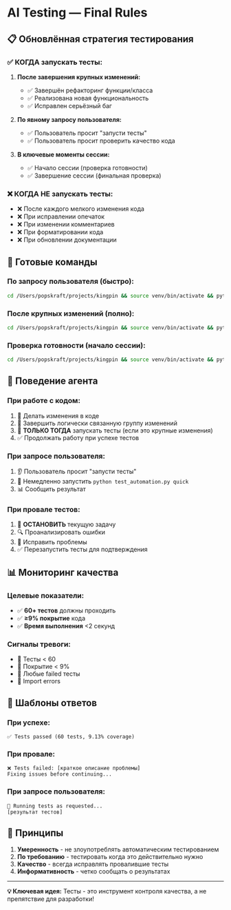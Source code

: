 # AI Testing — Final Rules

## 📋 Обновлённая стратегия тестирования

### ✅ **КОГДА запускать тесты:**

1. **После завершения крупных изменений:**
   - ✅ Завершён рефакторинг функции/класса
   - ✅ Реализована новая функциональность  
   - ✅ Исправлен серьёзный баг

2. **По явному запросу пользователя:**
   - ✅ Пользователь просит "запусти тесты"
   - ✅ Пользователь просит проверить качество кода

3. **В ключевые моменты сессии:**
   - ✅ Начало сессии (проверка готовности)
   - ✅ Завершение сессии (финальная проверка)

### ❌ **КОГДА НЕ запускать тесты:**

- ❌ После каждого мелкого изменения кода
- ❌ При исправлении опечаток
- ❌ При изменении комментариев
- ❌ При форматировании кода
- ❌ При обновлении документации

## 🚀 Готовые команды

### **По запросу пользователя (быстро):**
```bash
cd /Users/popskraft/projects/kingpin && source venv/bin/activate && python test_automation.py quick
```

### **После крупных изменений (полно):**
```bash
cd /Users/popskraft/projects/kingpin && source venv/bin/activate && python run_tests.py
```

### **Проверка готовности (начало сессии):**
```bash
cd /Users/popskraft/projects/kingpin && source venv/bin/activate && python test_automation.py validate
```

## 🤖 Поведение агента

### **При работе с кодом:**
1. 🔧 Делать изменения в коде
2. 📝 Завершить логически связанную группу изменений
3. 🧪 **ТОЛЬКО ТОГДА** запускать тесты (если это крупные изменения)
4. ✅ Продолжать работу при успехе тестов

### **При запросе пользователя:**
1. 👂 Пользователь просит "запусти тесты" 
2. 🚀 Немедленно запустить `python test_automation.py quick`
3. 📊 Сообщить результат

### **При провале тестов:**
1. 🛑 **ОСТАНОВИТЬ** текущую задачу
2. 🔍 Проанализировать ошибки
3. 🔧 Исправить проблемы
4. ✅ Перезапустить тесты для подтверждения

## 📊 Мониторинг качества

### **Целевые показатели:**
- ✅ **60+ тестов** должны проходить
- ✅ **≥9% покрытие** кода
- ✅ **Время выполнения** <2 секунд

### **Сигналы тревоги:**
- 🚨 Тесты < 60
- 🚨 Покрытие < 9%
- 🚨 Любые failed тесты
- 🚨 Import errors

## 💬 Шаблоны ответов

### **При успехе:**
```
✅ Tests passed (60 tests, 9.13% coverage)
```

### **При провале:**
```
❌ Tests failed: [краткое описание проблемы]
Fixing issues before continuing...
```

### **При запросе пользователя:**
```
🧪 Running tests as requested...
[результат тестов]
```

## 🎯 Принципы

1. **Умеренность** - не злоупотреблять автоматическим тестированием
2. **По требованию** - тестировать когда это действительно нужно
3. **Качество** - всегда исправлять провалившие тесты
4. **Информативность** - четко сообщать о результатах

---

**💡 Ключевая идея:** Тесты - это инструмент контроля качества, а не препятствие для разработки!
